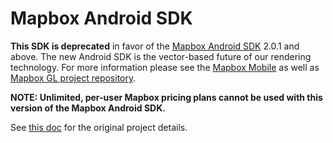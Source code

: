 # Mapbox Android SDK

**This SDK is deprecated** in favor of the [Mapbox Android SDK](https://www.mapbox.com/android-sdk/) 2.0.1 and above. The new Android SDK is the vector-based future of our rendering technology. For more information please see the [Mapbox Mobile](https://www.mapbox.com/mobile/) as well as [Mapbox GL project repository](https://github.com/mapbox/mapbox-gl-native/).

**NOTE: Unlimited, per-user Mapbox pricing plans cannot be used with this version of the Mapbox Android SDK.**

See [this doc](README-old.md) for the original project details.
